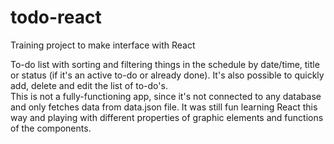 # todo-react
Training project to make interface with React

To-do list with sorting and filtering things in the schedule by date/time, title or status (if it's an active to-do or already done). It's also possible to quickly add, delete and edit the list of to-do's.   
This is not a fully-functioning app, since it's not connected to any database and only fetches data from data.json file. It was still fun learning React this way and playing with different properties of graphic elements and functions of the components. 
